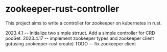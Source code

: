 # zookeeper-rust-controller
This project aims to write a controller for zookeeper on kubernetes in rust.

2023.4.1 -- Initialize two simple strruct. Add a simple controller for CRD podSet.
2023.4.17 -- implement zookeeper types and zookeeper client go(using zookeeper-rust create)
TODO -- fix zookeeper client
